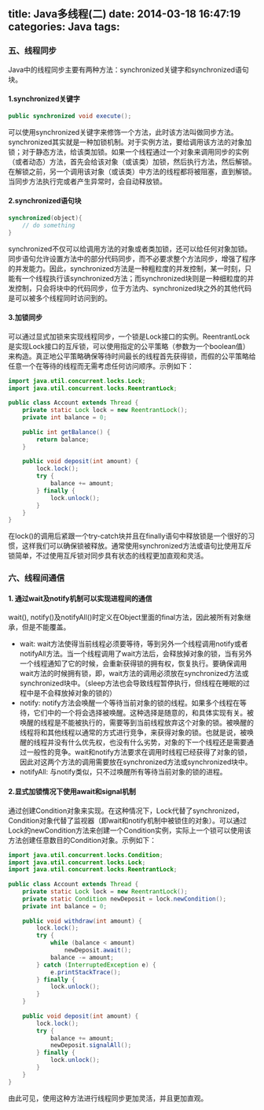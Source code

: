 title: Java多线程(二)
date: 2014-03-18 16:47:19
categories: Java
tags:
---
### 五、线程同步
Java中的线程同步主要有两种方法：synchronized关键字和synchronized语句块。

#### 1.synchronized关键字
```java
public synchronized void execute();
```
可以使用synchronized关键字来修饰一个方法，此时该方法叫做同步方法。synchronized其实就是一种加锁机制。对于实例方法，要给调用该方法的对象加锁；对于静态方法，给该类加锁。如果一个线程通过一个对象来调用同步的实例（或者动态）方法，首先会给该对象（或该类）加锁，然后执行方法，然后解锁。在解锁之前，另一个调用该对象（或该类）中方法的线程都将被阻塞，直到解锁。当同步方法执行完或者产生异常时，会自动释放锁。

#### 2.synchronized语句块
```java
synchronized(object){
    // do something
}
```
synchronized不仅可以给调用方法的对象或者类加锁，还可以给任何对象加锁。同步语句允许设置方法中的部分代码同步，而不必要求整个方法同步，增强了程序的并发能力。因此，synchronized方法是一种粗粒度的并发控制，某一时刻，只能有一个线程执行该synchronized方法；而synchronized块则是一种细粒度的并发控制，只会将块中的代码同步，位于方法内、synchronized块之外的其他代码是可以被多个线程同时访问到的。
<!-- more -->
#### 3.加锁同步
可以通过显式加锁来实现线程同步，一个锁是Lock接口的实例。ReentrantLock是实现Lock接口的互斥锁，可以使用指定的公平策略（参数为一个boolean值）来构造。真正地公平策略确保等待时间最长的线程首先获得锁，而假的公平策略给任意一个在等待的线程而无需考虑任何访问顺序。示例如下：
```java
import java.util.concurrent.locks.Lock;
import java.util.concurrent.locks.ReentrantLock;
 
public class Account extends Thread {
    private static Lock lock = new ReentrantLock();
    private int balance = 0;
 
    public int getBalance() {
        return balance;
    }
 
    public void deposit(int amount) {
        lock.lock();
        try {
            balance += amount;
        } finally {
            lock.unlock();
        }
    }
}
```

在lock()的调用后紧跟一个try-catch块并且在finally语句中释放锁是一个很好的习惯，这样我们可以确保锁被释放。通常使用synchronized方法或语句比使用互斥锁简单，不过使用互斥锁对同步具有状态的线程更加直观和灵活。

### 六、线程间通信
#### 1. 通过wait及notify机制可以实现进程间的通信
wait(), notify()及notifyAll()时定义在Object里面的final方法，因此被所有对象继承，但是不能覆盖。
- wait: wait方法使得当前线程必须要等待，等到另外一个线程调用notify或者notifyAll方法。当一个线程调用了wait方法后，会释放掉对象的锁，当有另外一个线程通知了它的时候，会重新获得锁的拥有权，恢复执行。要确保调用wait方法的时候拥有锁，即，wait方法的调用必须放在synchronized方法或synchronized块中。（sleep方法也会导致线程暂停执行，但线程在睡眠的过程中是不会释放掉对象的锁的）
- notify: notify方法会唤醒一个等待当前对象的锁的线程。如果多个线程在等待，它们中的一个将会选择被唤醒。这种选择是随意的，和具体实现有关。被唤醒的线程是不能被执行的，需要等到当前线程放弃这个对象的锁。被唤醒的线程将和其他线程以通常的方式进行竞争，来获得对象的锁。也就是说，被唤醒的线程并没有什么优先权，也没有什么劣势，对象的下一个线程还是需要通过一般性的竞争。wait和notify方法要求在调用时线程已经获得了对象的锁，因此对这两个方法的调用需要放在synchronized方法或synchronized块中。
- notifyAll: 与notify类似，只不过唤醒所有等待当前对象的锁的进程。

#### 2.显式加锁情况下使用await和signal机制
通过创建Condition对象来实现。在这种情况下，Lock代替了synchronized，Condition对象代替了监视器（即wait和notify机制中被锁住的对象）。可以通过Lock的newCondition方法来创建一个Condition实例，实际上一个锁可以使用该方法创建任意数目的Condition对象。示例如下：
```java
import java.util.concurrent.locks.Condition;
import java.util.concurrent.locks.Lock;
import java.util.concurrent.locks.ReentrantLock;
 
public class Account extends Thread {
    private static Lock lock = new ReentrantLock();
    private static Condition newDeposit = lock.newCondition();
    private int balance = 0;
 
    public void withdraw(int amount) {
        lock.lock();
        try {
            while (balance < amount)
                newDeposit.await();
            balance -= amount;
        } catch (InterruptedException e) {
            e.printStackTrace();
        } finally {
            lock.unlock();
        }
    }
 
    public void deposit(int amount) {
        lock.lock();
        try {
            balance += amount;
            newDeposit.signalAll();
        } finally {
            lock.unlock();
        }
    }
}
```
由此可见，使用这种方法进行线程同步更加灵活，并且更加直观。